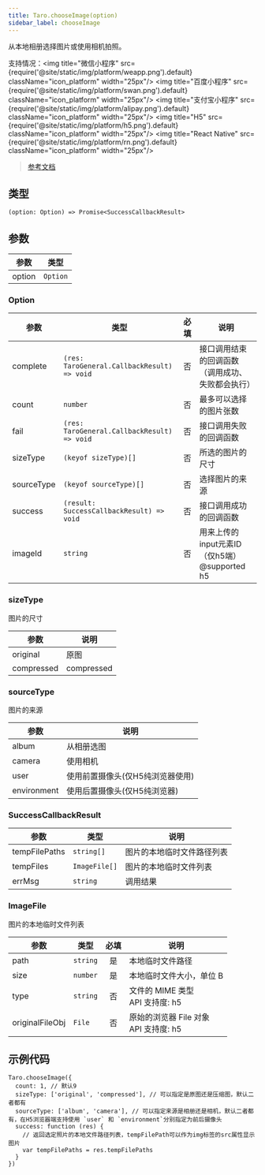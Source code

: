 ```yaml
---
title: Taro.chooseImage(option)
sidebar_label: chooseImage
---
```


从本地相册选择图片或使用相机拍照。

支持情况：<img title="微信小程序" src={require('@site/static/img/platform/weapp.png').default} className="icon_platform" width="25px"/> <img title="百度小程序" src={require('@site/static/img/platform/swan.png').default} className="icon_platform" width="25px"/> <img title="支付宝小程序" src={require('@site/static/img/platform/alipay.png').default} className="icon_platform" width="25px"/> <img title="H5" src={require('@site/static/img/platform/h5.png').default} className="icon_platform" width="25px"/> <img title="React Native" src={require('@site/static/img/platform/rn.png').default} className="icon_platform" width="25px"/>

> [参考文档](https://developers.weixin.qq.com/miniprogram/dev/api/media/image/wx.chooseImage.html)

## 类型

```tsx
(option: Option) => Promise<SuccessCallbackResult>
```

## 参数

| 参数 | 类型 |
| --- | --- |
| option | `Option` |

### Option

| 参数 | 类型 | 必填 | 说明 |
| --- | --- | :---: | --- |
| complete | `(res: TaroGeneral.CallbackResult) => void` | 否 | 接口调用结束的回调函数（调用成功、失败都会执行） |
| count | `number` | 否 | 最多可以选择的图片张数 |
| fail | `(res: TaroGeneral.CallbackResult) => void` | 否 | 接口调用失败的回调函数 |
| sizeType | `(keyof sizeType)[]` | 否 | 所选的图片的尺寸 |
| sourceType | `(keyof sourceType)[]` | 否 | 选择图片的来源 |
| success | `(result: SuccessCallbackResult) => void` | 否 | 接口调用成功的回调函数 |
| imageId | `string` | 否 | 用来上传的input元素ID（仅h5端）@supported h5 |

### sizeType

图片的尺寸

| 参数 | 说明 |
| --- | --- |
| original | 原图 |
| compressed | compressed |

### sourceType

图片的来源

| 参数 | 说明 |
| --- | --- |
| album | 从相册选图 |
| camera | 使用相机 |
| user | 使用前置摄像头(仅H5纯浏览器使用) |
| environment | 使用后置摄像头(仅H5纯浏览器) |

### SuccessCallbackResult

| 参数 | 类型 | 说明 |
| --- | --- | --- |
| tempFilePaths | `string[]` | 图片的本地临时文件路径列表 |
| tempFiles | `ImageFile[]` | 图片的本地临时文件列表 |
| errMsg | `string` | 调用结果 |

### ImageFile

图片的本地临时文件列表

| 参数 | 类型 | 必填 | 说明 |
| --- | --- | :---: | --- |
| path | `string` | 是 | 本地临时文件路径 |
| size | `number` | 是 | 本地临时文件大小，单位 B |
| type | `string` | 否 | 文件的 MIME 类型<br />API 支持度: h5 |
| originalFileObj | `File` | 否 | 原始的浏览器 File 对象<br />API 支持度: h5 |

## 示例代码

```tsx
Taro.chooseImage({
  count: 1, // 默认9
  sizeType: ['original', 'compressed'], // 可以指定是原图还是压缩图，默认二者都有
  sourceType: ['album', 'camera'], // 可以指定来源是相册还是相机，默认二者都有，在H5浏览器端支持使用 `user` 和 `environment`分别指定为前后摄像头
  success: function (res) {
    // 返回选定照片的本地文件路径列表，tempFilePath可以作为img标签的src属性显示图片
    var tempFilePaths = res.tempFilePaths
  }
})
```

